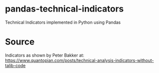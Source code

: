 # pandas-technical-indicators
Technical Indicators implemented in Python using Pandas

# Source
Indicators as shown by Peter Bakker at:
    https://www.quantopian.com/posts/technical-analysis-indicators-without-talib-code
